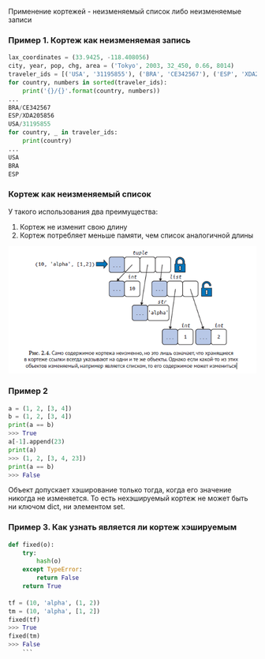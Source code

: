 Применение кортежей - неизменяемый список либо неизменяемые записи

### Пример 1. Кортеж как неизменяемая запись
```python
lax_coordinates = (33.9425, -118.408056)
city, year, pop, chg, area = ('Tokyo', 2003, 32_450, 0.66, 8014)
traveler_ids = [('USA', '31195855'), ('BRA', 'CE342567'), ('ESP', 'XDA205856')]
for country, numbers in sorted(traveler_ids):
    print('{}/{}'.format(country, numbers))
...
BRA/CE342567
ESP/XDA205856
USA/31195855
for country, _ in traveler_ids:
    print(country)
...
USA
BRA
ESP
```
### Кортеж как неизменяемый список
У такого использования два преимущества:
1) Кортеж не изменит свою длину
2) Кортеж потребляет меньше памяти, чем список аналогичной длины

![Однако, неизменность кортежа относится только к хранящимся в нем ссылкам - их нельзя ни удалить, ни изменить. Но если объект внутри кортежа изменяющийся, то при его изменении кортеж так же поменяется](/images/2_1.png)
### Пример 2
```python
a = (1, 2, [3, 4])
b = (1, 2, [3, 4])
print(a == b)
>>> True
a[-1].append(23)
print(a)
>>> (1, 2, [3, 4, 23])
print(a == b)
>>> False
```
Объект допускает хэширование только тогда, когда его значение никогда не изменяется. То есть нехэшируемый кортеж не может быть ни ключом dict, ни элементом set.
### Пример 3. Как узнать является ли кортеж хэшируемым
```python
def fixed(o):
    try:
        hash(o)
    except TypeError:
        return False
    return True

tf = (10, 'alpha', (1, 2))
tm = (10, 'alpha', [1, 2])
fixed(tf)
>>> True
fixed(tm)
>>> False
    ```
